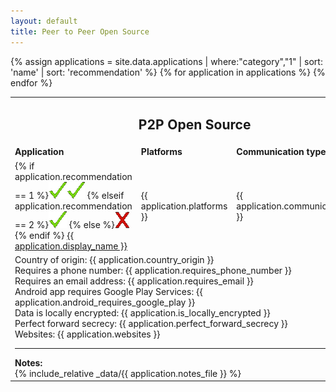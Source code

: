 ```yaml
---
layout: default
title: Peer to Peer Open Source
---
```

<table>
  <tr><td colspan="4" style="text-align:center"><H2>P2P Open Source</H2></td></tr>
  <tr><td><b>Application</b></td>
  <td><b>Platforms</b></td>
  <td><b>Communication types</b></td></tr>
{% assign applications = site.data.applications | where:"category","1" | sort: 'name' | sort: 'recommendation' %}
{% for application in applications %}
<tr>
  <td>
    {% if application.recommendation == 1 %}<img src="images/checkmark.gif"><img src="images/checkmark.gif">
    {% elseif application.recommendation == 2 %}<img src="images/checkmark.gif">
    {% else %}<img src="images/x.gif">{% endif %}
    <a name="{{ application.name }}" href="{{ application.url }}">{{ application.display_name }}</a>
  </td>
  <td>{{ application.platforms }}</td>
  <td>{{ application.communication_types }}</td>
</tr>
<tr><td colspan="4">
  Country of origin: {{ application.country_origin }}<br>
  Requires a phone number: {{ application.requires_phone_number }}<br>
  Requires an email address: {{ application.requires_email }}<br>
  Android app requires Google Play Services: {{ application.android_requires_google_play }}<br>
  Data is locally encrypted: {{ application.is_locally_encrypted }}<br>
  Perfect forward secrecy: {{ application.perfect_forward_secrecy }}<br>
  Websites: {{ application.websites }}<br>
  <hr>
  <b>Notes:</b><br>
  {% include_relative _data/{{ application.notes_file }} %}
</td></tr>
{% endfor %}

</table>
